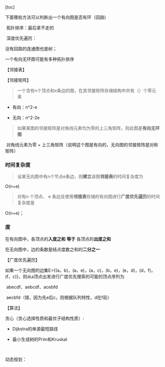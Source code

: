 [toc]



下面哪些方法可以判断出一个有向图是否有环（回路)

​	拓扑排序：最后拿不走的

​	深度优先遍历：

没有回路的连通图也是树；

一个有向无环图可能有多种拓扑排序



【邻接表】



【邻接矩阵】

> 一个含有n个顶点和e条边的图，在其邻接矩阵存储结构中共有（）个零元素

- 有向：n^2-e

- 无向：n^2-2e



> 如果某图的邻接矩阵是对角线元素均为零的上三角矩阵，则此图是**有向无环图**	

​	对角线元素为零 + 上三角矩阵（说明这个图是有向的，无向图的邻接矩阵是对称矩阵）



### 时间复杂度

> 设某无向图中有n个节点e条边，则**建立**该图**邻接表**的时间复杂度为

O(n+e)



> 对有n 个顶点、 e 条边且使用**邻接表**存储的有向图进行**广度优先遍历**的时间复杂度是 

O(n+e)；



### 度

在有向图中，各顶点的**入度之和** **等于** 各顶点的**出度之和**

在无向图中，边的条数是结点度数之和的**二分之一**



【广度优先遍历】

如果一个无向图的边集E={(a，b)，(a，e)，(a，c)，(b，e)，(e，d)，(d，f)，(f，c)}，则从a顶点出发进行广度优先搜索的可能的顶点序列为

​	abecdf、aebcdf、acebfd

​	aecbfd（错，因为先e后c，则根据队列特性，d在f前）



【算法】

贪心（贪心选择性质和最优子结构性质）:

- Dijkstra的单源最短路径

- 最小生成树的Prim和Kruskal

​	

动态规划：

